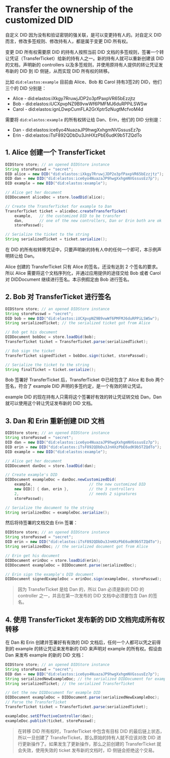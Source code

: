 # Transfer the ownership of the customized DID

自定义 DID 因为没有和验证密钥的强关联，是可以变更持有人的。对自定义 DID 而言，修改多签规则、修改持有人，都是属于变更 DID 所有权。

变更 DID 所有权需要原 DID 的持有人按照当前 DID 文档的多签规则，签署一个转让凭证（TransferTicket）给新的持有人之一。新的持有人就可以重新创建该 DID 的文档，声明新的 controllers 以及多签规则，并使用原持有人提供的转让凭证发布新的 DID 到 ID 侧链，从而实现 DID 所有权的转移。

比如 `did:elastos:example` 目前由 Alice、Bob 和 Carol 持有3签2的 DID，他们三个的 DID 分别是：

- Alice - did:elastos:iXkgy7RruwjJDP2o3pfPaxpVR65bEzzjtz
- Bob - did:elastos:iUCXpvpNZ9B9vwWf6PMFMJ6duRPPiLSWSw
- Carol - did:elastos:ignLDwpCumFLA2GrXptr5zNugtMcfvoM4d

需要将 `did:elastos:example` 的所有权转让给 Dan、Erin，他们的 DID 分别是：

- Dan - did:elastos:ice6yo4NuazaJP9hwgXxhgmNVGssusEz7p
- Erin - did:elastos:iTsF892QDbDu3JnHXzPbE6udK9b5TZQdTo

## 1. Alice 创建一个 TransferTicket

```java
DIDStore store; // an opened DIDStore instance
String storePasswd = "secret";
DID alice = new DID("did:elastos:iXkgy7RruwjJDP2o3pfPaxpVR65bEzzjtz");
DID dan = new DID("did:elastos:ice6yo4NuazaJP9hwgXxhgmNVGssusEz7p");
DID example = new DID("did:elastos:example");

// Alice get her document
DIDDocument aliceDoc = store.loadDid(alice);

// Create the TransferTicket for example to Dan
TransferTicket ticket = aliceDoc.createTransferTicket(
    example,   // the customized DID to be transfer
    dan,       // one of the new controllers, Dan or Erin both are ok
    storePasswd);

// Serialize the ticket to the string
String serializedTicket = ticket.serialize();
```

在 DID 的所有权转移凭证中，只要声明新的持有人中的任何一个即可，本示例声明转让给 Dan。

Alice 创建的 TransferTicket 只有 Alice 的签名，还没有达到 2 个签名的要求。所以 Alice 需要将这个文档序列化，并通过应用提供的途径交给 Bob 或者 Carol 对 DIDDocument 继续进行签名。本示例假定由 Bob 进行签名。

## 2. Bob 对 TransferTicket 进行签名

```java
DIDStore store; // an opened DIDStore instance
String storePasswd = "secret";
DID bob = new DID("did:elastos:iUCXpvpNZ9B9vwWf6PMFMJ6duRPPiLSWSw");
String serializedTicket; // the serialized ticket got from Alice

// Bob get his document
DIDDocument bobDoc = store.loadDid(bob);
TransferTicket ticket = TransferTicket.parse(serializedTicket);

// Bob sign the ticket
TransferTicket signedTicket = bobDoc.sign(ticket, storePasswd);

// Serialize the ticket to the string
String finalTicket = ticket.serialize();
```

Bob 签署好 TransferTicket 后，TransferTicket 中已经包含了 Alice 和 Bob 两个签名，符合了 example DID 声明的多签约定，是一个有效的转让凭证。

example DID 的现在持有人只需将这个签署好有效的转让凭证转交给 Dan，Dan 就可以使用这个转让凭证发布新的 DID 文档。

## 3. Dan 和 Erin 重新创建 DID 文档

```java
DIDStore store; // an opened DIDStore instance
String storePasswd = "secret";
DID dan = new DID("did:elastos:ice6yo4NuazaJP9hwgXxhgmNVGssusEz7p");
DID erin = new DID("did:elastos:iTsF892QDbDu3JnHXzPbE6udK9b5TZQdTo");
DID example = new DID("did:elastos:example");

// Alice get her document
DIDDocument danDoc = store.loadDid(dan);

// Create example's DID
DIDDocument exampleDoc = danDoc.newCustomizedDid(
    example,                         // the new customized DID
    new DID[] { dan, erin },         // the 3 controllers
    2,                               // needs 2 signatures
    storePasswd);

// Serialize the document to the string
String serializedDoc = exampleDoc.serialize();
```

然后将待签署的文档交由 Erin 签署：

```java
DIDStore store; // an opened DIDStore instance
String storePasswd = "secret";
DID erin = new DID("did:elastos:iTsF892QDbDu3JnHXzPbE6udK9b5TZQdTo");
String serializedDoc; // the serialized document got from Alice

// Erin get his document
DIDDocument erinDoc = store.loadDid(erin);
DIDDocument exampleDoc = DIDDocument.parse(serializedDoc);

// Erin sign the example's DID document
DIDDocument signedExampleDoc = erinDoc.sign(exampleDoc, storePasswd);
```

> 因为 TransferTicket 是给 Dan 的，所以 Dan 必须是新的 DID 的 controller 之一，并且在第一次发布的 DID 文档中必须要包含 Dan 的签名。

## 4. 使用 TransferTicket 发布新的 DID 文档完成所有权转移

在 Dan 和 Erin 创建并签署好有有效的 DID 文档后，任何一个人都可以凭之前得到的 example 的转让凭证来发布新的 DID 来声明对 example 的所有权。假设由 Dan 来发布 example 的新的 DID 文档：

```java
DIDStore store; // an opened DIDStore instance
String storePasswd = "secret";
DID dan = new DID("did:elastos:ice6yo4NuazaJP9hwgXxhgmNVGssusEz7p");
String serializedNewExampleDoc; // the serialized DIDDocument for example
String serializedTicket; // the serialized TransferTicket

// Get the new DIDDocument for example DID
DIDDocument exampleDoc = DIDDocument.parse(serializedNewExampleDoc);
// Parse the TransferTicket
TransferTicket ticket = TransferTicket.parse(serializedTicket);

exampleDoc.setEffectiveController(dan);
exampleDoc.publish(ticket, storePasswd);
```

> 在转移 DID 所有权时，TranferTicket 中包含有目标 DID 的最后链上状态，所以一旦创建了 TransferTicket，那么原始的持有人就不应该对改 DID 进行更新操作了。如果发生了更新操作，那么之前创建的 TransferTicket 就会失效，使用失效的 ticket 发布新的文档时，ID 侧链会拒绝这个交易。
